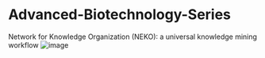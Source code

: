 # Advanced-Biotechnology-Series
Network for Knowledge Organization (NEKO): a universal knowledge mining workflow
![image](https://github.com/user-attachments/assets/9fe8f676-cb6f-4b2e-a525-fbebbc648b2f)
